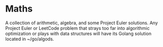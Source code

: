 # Maths
A collection of arithmetic, algebra, and some Project Euler solutions.
Any Project Euler or LeetCode problem that strays too far into algorithmic optimization or plays with data structures will have its Golang solution located in ~/go/algods.
